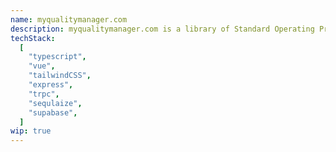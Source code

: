 ```yaml
---
name: myqualitymanager.com
description: myqualitymanager.com is a library of Standard Operating Procedure (SOP) templates that allows customers to browse, purchase, customize and store their templates. Admin users are able to login and upload new templates, and  create or edit their products. In this project, I am responsible for the front end user experience for customers and admin.
techStack:
  [
    "typescript",
    "vue",
    "tailwindCSS",
    "express",
    "trpc",
    "sequlaize",
    "supabase",
  ]
wip: true
---
```

